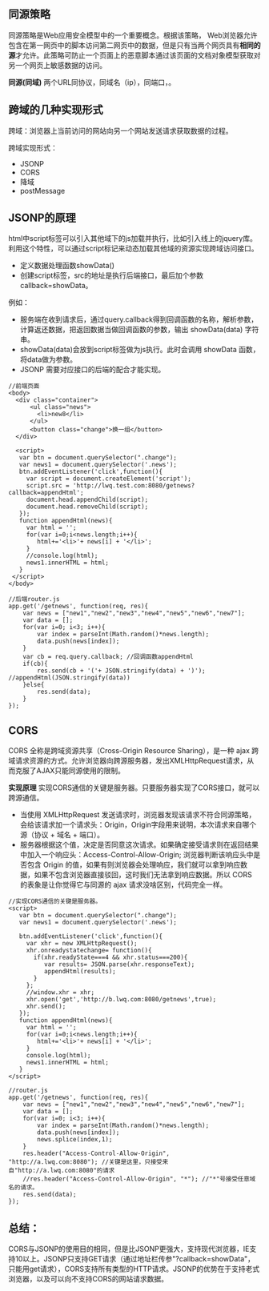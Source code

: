 ## 同源策略
同源策略是Web应用安全模型中的一个重要概念。根据该策略， Web浏览器允许包含在第一网页中的脚本访问第二网页中的数据，但是只有当两个网页具有**相同的源**才允许。此策略可防止一个页面上的恶意脚本通过该页面的文档对象模型获取对另一个网页上敏感数据的访问。

**同源(同域)**
两个URL同协议，同域名（ip），同端口，。
## 跨域的几种实现形式
跨域：浏览器上当前访问的网站向另一个网站发送请求获取数据的过程。

跨域实现形式：
- JSONP
- CORS
- 降域
- postMessage
## JSONP的原理
html中script标签可以引入其他域下的js加载并执行，比如引入线上的jquery库。利用这个特性，可以通过script标记来动态加载其他域的资源实现跨域访问接口。
- 定义数据处理函数showData()
- 创建script标签，src的地址是执行后端接口，最后加个参数callback=showData。

例如：<script src="http://api.jirengu.com/weathe.phpr?callback=showData"></script>
- 服务端在收到请求后，通过query.callback得到回调函数的名称，解析参数，计算返还数据，把返回数据当做回调函数的参数，输出 showData(data) 字符串。
- showData(data)会放到script标签做为js执行。此时会调用 showData 函数，将data做为参数。
- JSONP 需要对应接口的后端的配合才能实现。
```
//前端页面
<body>
  <div class="container">
      <ul class="news">
        <li>new8</li>
      </ul>
      <button class="change">换一组</button>
  </div>
  
  <script>
   var btn = document.querySelector(".change");
   var news1 = document.querySelector('.news');
   btn.addEventListener('click',function(){
     var script = document.createElement('script');
     script.src = 'http://lwq.test.com:8080/getnews?callback=appendHtml';
     document.head.appendChild(script);
     document.head.removeChild(script);
   });
   function appendHtml(news){
     var html = '';
     for(var i=0;i<news.length;i++){
        html+='<li>'+ news[i] + '</li>';
     }
     //console.log(html);
     news1.innerHTML = html;
   }
 </script>
</body>

//后端router.js
app.get('/getnews', function(req, res){
	var news = ["new1","new2","new3","new4","new5","new6","new7"];
	var data = [];
	for(var i=0; i<3; i++){
		var index = parseInt(Math.random()*news.length);
		data.push(news[index]);
	}
	var cb = req.query.callback; //回调函数appendHtml
	if(cb){
		res.send(cb + '('+ JSON.stringify(data) + ')'); //appendHtml(JSON.stringify(data))
	}else{
		res.send(data);
	}
});
```
## CORS
CORS 全称是跨域资源共享（Cross-Origin Resource Sharing），是一种 ajax 跨域请求资源的方式。允许浏览器向跨源服务器，发出XMLHttpRequest请求，从而克服了AJAX只能同源使用的限制。

**实现原理**
实现CORS通信的关键是服务器。只要服务器实现了CORS接口，就可以跨源通信。
- 当使用 XMLHttpRequest 发送请求时，浏览器发现该请求不符合同源策略，会给该请求加一个请求头：Origin，Origin字段用来说明，本次请求来自哪个源（协议 + 域名 + 端口）。
- 服务器根据这个值，决定是否同意这次请求。如果确定接受请求则在返回结果中加入一个响应头：Access-Control-Allow-Origin; 浏览器判断该响应头中是否包含 Origin 的值，如果有则浏览器会处理响应，我们就可以拿到响应数据，如果不包含浏览器直接驳回，这时我们无法拿到响应数据。所以 CORS 的表象是让你觉得它与同源的 ajax 请求没啥区别，代码完全一样。

```
//实现CORS通信的关键是服务器。
<script>
   var btn = document.querySelector(".change");
   var news1 = document.querySelector('.news');
    
   btn.addEventListener('click',function(){
     var xhr = new XMLHttpRequest();
     xhr.onreadystatechange= function(){
       if(xhr.readyState===4 && xhr.status===200){
          var results= JSON.parse(xhr.responseText);
          appendHtml(results);
       }
     };
     //window.xhr = xhr;
     xhr.open('get','http://b.lwq.com:8080/getnews',true);
     xhr.send();
   });
   function appendHtml(news){
     var html = '';
     for(var i=0;i<news.length;i++){
        html+='<li>'+ news[i] + '</li>';
     }
     console.log(html);
     news1.innerHTML = html;
   }
</script>

//router.js
app.get('/getnews', function(req, res){
	var news = ["new1","new2","new3","new4","new5","new6","new7"];
	var data = [];
	for(var i=0; i<3; i++){
		var index = parseInt(Math.random()*news.length);
		data.push(news[index]);
		news.splice(index,1);
	}
	res.header("Access-Control-Allow-Origin", "http://a.lwq.com:8080"); //关键是这里，只接受来自"http://a.lwq.com:8080"的请求
	//res.header("Access-Control-Allow-Origin", "*"); //"*"号接受任意域名的请求。
	res.send(data);
});
```

## 总结：
CORS与JSONP的使用目的相同，但是比JSONP更强大，支持现代浏览器，IE支持10以上。JSONP只支持GET请求（通过地址栏传参"?callback=showData"，只能用get请求），CORS支持所有类型的HTTP请求。JSONP的优势在于支持老式浏览器，以及可以向不支持CORS的网站请求数据。

